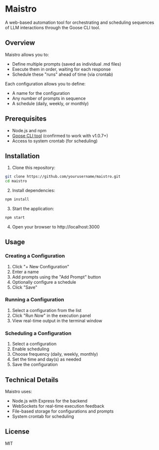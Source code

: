 # Maistro

A web-based automation tool for orchestrating and scheduling sequences of LLM interactions through the Goose CLI tool.

## Overview

Maistro allows you to:
- Define multiple prompts (saved as individual .md files)
- Execute them in order, waiting for each response
- Schedule these "runs" ahead of time (via crontab)

Each configuration allows you to define:
- A name for the configuration
- Any number of prompts in sequence
- A schedule (daily, weekly, or monthly)

## Prerequisites

- Node.js and npm
- [Goose CLI tool](https://github.com/xyzabc/goose) (confirmed to work with v1.0.7+)
- Access to system crontab (for scheduling)

## Installation

1. Clone this repository:
```bash
git clone https://github.com/yourusername/maistro.git
cd maistro
```

2. Install dependencies:
```bash
npm install
```

3. Start the application:
```bash
npm start
```

4. Open your browser to http://localhost:3000

## Usage

### Creating a Configuration

1. Click "+ New Configuration"
2. Enter a name
3. Add prompts using the "Add Prompt" button
4. Optionally configure a schedule
5. Click "Save"

### Running a Configuration

1. Select a configuration from the list
2. Click "Run Now" in the execution panel
3. View real-time output in the terminal window

### Scheduling a Configuration

1. Select a configuration
2. Enable scheduling
3. Choose frequency (daily, weekly, monthly)
4. Set the time and day(s) as needed
5. Save the configuration

## Technical Details

Maistro uses:
- Node.js with Express for the backend
- WebSockets for real-time execution feedback
- File-based storage for configurations and prompts
- System crontab for scheduling

## License

MIT

